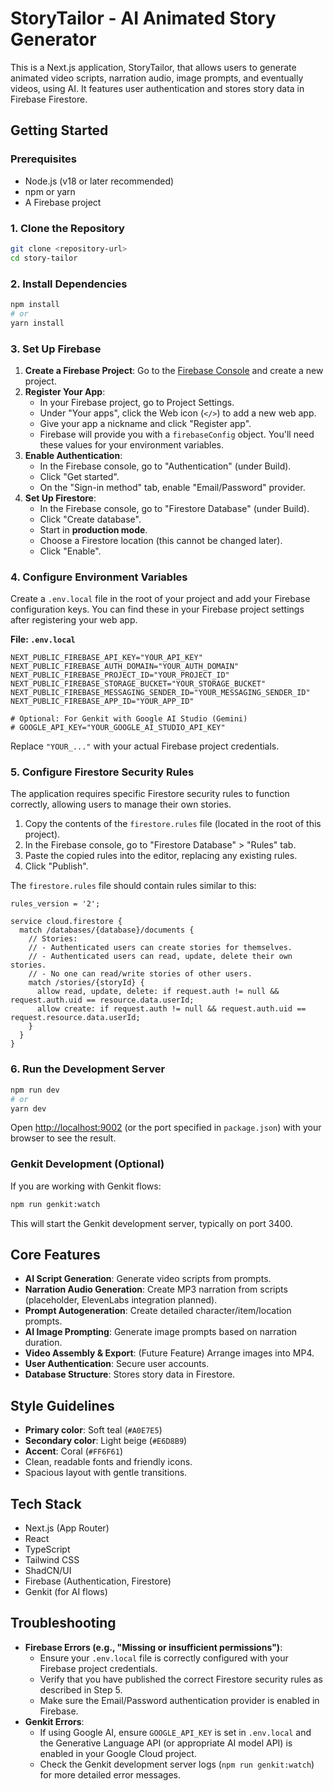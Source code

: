 # StoryTailor - AI Animated Story Generator

This is a Next.js application, StoryTailor, that allows users to generate animated video scripts, narration audio, image prompts, and eventually videos, using AI. It features user authentication and stores story data in Firebase Firestore.

## Getting Started

### Prerequisites

- Node.js (v18 or later recommended)
- npm or yarn
- A Firebase project

### 1. Clone the Repository

```bash
git clone <repository-url>
cd story-tailor
```

### 2. Install Dependencies

```bash
npm install
# or
yarn install
```

### 3. Set Up Firebase

1.  **Create a Firebase Project**: Go to the [Firebase Console](https://console.firebase.google.com/) and create a new project.
2.  **Register Your App**:
    *   In your Firebase project, go to Project Settings.
    *   Under "Your apps", click the Web icon (`</>`) to add a new web app.
    *   Give your app a nickname and click "Register app".
    *   Firebase will provide you with a `firebaseConfig` object. You'll need these values for your environment variables.
3.  **Enable Authentication**:
    *   In the Firebase console, go to "Authentication" (under Build).
    *   Click "Get started".
    *   On the "Sign-in method" tab, enable "Email/Password" provider.
4.  **Set Up Firestore**:
    *   In the Firebase console, go to "Firestore Database" (under Build).
    *   Click "Create database".
    *   Start in **production mode**.
    *   Choose a Firestore location (this cannot be changed later).
    *   Click "Enable".

### 4. Configure Environment Variables

Create a `.env.local` file in the root of your project and add your Firebase configuration keys. You can find these in your Firebase project settings after registering your web app.

**File: `.env.local`**
```env
NEXT_PUBLIC_FIREBASE_API_KEY="YOUR_API_KEY"
NEXT_PUBLIC_FIREBASE_AUTH_DOMAIN="YOUR_AUTH_DOMAIN"
NEXT_PUBLIC_FIREBASE_PROJECT_ID="YOUR_PROJECT_ID"
NEXT_PUBLIC_FIREBASE_STORAGE_BUCKET="YOUR_STORAGE_BUCKET"
NEXT_PUBLIC_FIREBASE_MESSAGING_SENDER_ID="YOUR_MESSAGING_SENDER_ID"
NEXT_PUBLIC_FIREBASE_APP_ID="YOUR_APP_ID"

# Optional: For Genkit with Google AI Studio (Gemini)
# GOOGLE_API_KEY="YOUR_GOOGLE_AI_STUDIO_API_KEY"
```

Replace `"YOUR_..."` with your actual Firebase project credentials.

### 5. Configure Firestore Security Rules

The application requires specific Firestore security rules to function correctly, allowing users to manage their own stories.

1.  Copy the contents of the `firestore.rules` file (located in the root of this project).
2.  In the Firebase console, go to "Firestore Database" > "Rules" tab.
3.  Paste the copied rules into the editor, replacing any existing rules.
4.  Click "Publish".

The `firestore.rules` file should contain rules similar to this:
```rules
rules_version = '2';

service cloud.firestore {
  match /databases/{database}/documents {
    // Stories:
    // - Authenticated users can create stories for themselves.
    // - Authenticated users can read, update, delete their own stories.
    // - No one can read/write stories of other users.
    match /stories/{storyId} {
      allow read, update, delete: if request.auth != null && request.auth.uid == resource.data.userId;
      allow create: if request.auth != null && request.auth.uid == request.resource.data.userId;
    }
  }
}
```

### 6. Run the Development Server

```bash
npm run dev
# or
yarn dev
```

Open [http://localhost:9002](http://localhost:9002) (or the port specified in `package.json`) with your browser to see the result.

### Genkit Development (Optional)

If you are working with Genkit flows:
```bash
npm run genkit:watch
```
This will start the Genkit development server, typically on port 3400.

## Core Features

-   **AI Script Generation**: Generate video scripts from prompts.
-   **Narration Audio Generation**: Create MP3 narration from scripts (placeholder, ElevenLabs integration planned).
-   **Prompt Autogeneration**: Create detailed character/item/location prompts.
-   **AI Image Prompting**: Generate image prompts based on narration duration.
-   **Video Assembly & Export**: (Future Feature) Arrange images into MP4.
-   **User Authentication**: Secure user accounts.
-   **Database Structure**: Stores story data in Firestore.

## Style Guidelines

-   **Primary color**: Soft teal (`#A0E7E5`)
-   **Secondary color**: Light beige (`#E6D8B9`)
-   **Accent**: Coral (`#FF6F61`)
-   Clean, readable fonts and friendly icons.
-   Spacious layout with gentle transitions.

## Tech Stack

-   Next.js (App Router)
-   React
-   TypeScript
-   Tailwind CSS
-   ShadCN/UI
-   Firebase (Authentication, Firestore)
-   Genkit (for AI flows)

## Troubleshooting

-   **Firebase Errors (e.g., "Missing or insufficient permissions")**:
    *   Ensure your `.env.local` file is correctly configured with your Firebase project credentials.
    *   Verify that you have published the correct Firestore security rules as described in Step 5.
    *   Make sure the Email/Password authentication provider is enabled in Firebase.
-   **Genkit Errors**:
    *   If using Google AI, ensure `GOOGLE_API_KEY` is set in `.env.local` and the Generative Language API (or appropriate AI model API) is enabled in your Google Cloud project.
    *   Check the Genkit development server logs (`npm run genkit:watch`) for more detailed error messages.
```